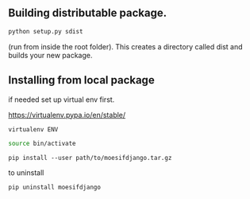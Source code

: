 
## Building distributable package.

 ```bash
 python setup.py sdist

 ```
 (run from inside the root folder).
 This creates a directory called dist and builds your new package.

## Installing from local package

if needed set up virtual env first.

https://virtualenv.pypa.io/en/stable/

```bash
virtualenv ENV
```

```bash
source bin/activate
```

```
pip install --user path/to/moesifdjango.tar.gz

```

to uninstall

```
pip uninstall moesifdjango
```
